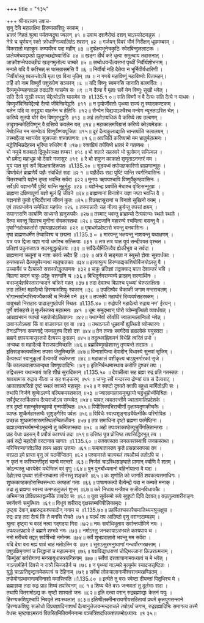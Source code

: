 +++
title = "१३५"

+++
श्रीनारायण उवाच-  
शृणु देवि महालक्ष्मि! हिरण्यकशिपुः स्वकम् ।  
भ्रातरं निहतं श्रुत्वा पर्यतप्यद्रुषा ज्वलन् ॥१ ॥
उवाच दशनैरोष्ठं दशन् चाऽस्फोटयन्नुरू ।  
नेत्रे च चूर्णयन् रक्ते क्रोधाग्निज्वालितेऽ श्वसन् ॥२ ॥
गर्जयन् विवरं भौमं निरीक्षन् धूम्रमम्बरम् ।  
विकरालो महाक्रूरः कम्पयँश्च पदा महीम् ॥३ ॥
दुष्प्रेक्ष्यभूनेत्रकुटिः स्वेदबिन्दुललाटकः ।  
प्रालेयमेघवद्व्यग्रो ह्युद्गच्छद्रोषवारिधिः ॥४ ॥
खङ्ग दीर्घं करे धृत्वा समुत्थाय तदासनात् ।  
आक्रौशन्मेघवच्छीघ्रं खङ्गमुत्तोल्य चाम्बरे ॥५ ॥
सम्बोधयन्दैत्यसभां पृथ्वीं निर्वीर्यशोभनाम् ।  
मन्यते यदि वै कश्चित् स घासग्रासमत्ति वै ॥६ ॥
निर्वीर्या नहि दैतेया न भूर्निवीर्यधारिणी ।  
निर्वीर्यास्तु श्वसन्तोऽपि मृता एव विना मृतिम् ॥७ ॥
न गणये महाविष्णुं महाविष्णोः पितामहम्।  
तर्हि को नाम विष्णुर्वै पशुरूपेण सञ्चरन् ॥८ ॥
यदि विष्णुः स्वमनसि जानाति बलगर्वितः ।  
दैत्यमूर्धन्यहन्ताऽह तदाऽत्ति घासमेव सः ॥९ ॥
न दैत्या वै मृताः सर्वे येन विष्णुः सुखी भवेत् ।  
सति दैत्ये सुखी स्यात् चेद्दैत्योऽत्ति घासमेव सः ॥1.135.१ ०॥
सति विष्णौ न वै दैत्यः सति दैत्ये न माधवः ।  
विष्णुर्जीवेन्म्रियेद्दैत्यो दैत्यो जीवेन्म्रियेद्धरिः ॥११ ॥
न द्वयोर्जीवतोः पृथ्व्या राज्यं तु स्यादकण्टकम् ।  
बलेन यदि वा स्मृद्ध्या वाहनेन च हेतिभिः ॥१२॥
सैन्येन विद्ययाऽस्त्रैश्च मन्त्रेण न्यूनताऽस्ति चेत् ।  
करिष्ये सुतपो घोरं येन विष्णुरभूद्धरिः ॥१३ ॥
अहं ततोऽप्यधिकं वै करिष्ये तप उल्बणम् ।  
तादृशान्कोटिविष्णून् वै ग्रसिष्ये कवलेन यत् ॥१४॥
महाकालमपिग्रासं करिष्ये कोऽयमेडकः ।  
मेषोऽस्ति मम साम्येऽयं विष्णुर्वैष्णवपूजितः ॥१५॥
दूरं दैत्यकुलाद्याति चान्तर्याति जलालयम् ।  
तस्माद्दैत्या भवन्त्येव सुसज्जाः शस्त्रपाणयः ॥१ ६॥
अपचितिं करिष्यामो मम भ्रातुर्महात्मनः ।  
मद्धेतिभिन्नदेहस्य भूरिणा रुधिरेण वै ॥१७॥
रक्तप्रियं तर्पयिष्ये भ्रातरं मे गतव्यथः ।  
भो नमुचे शतबाहो द्विमूर्धस्त्र्यक्ष शम्बर! ॥१८॥
भो शतारे सहस्रारे भो पुलोमन् समिल्वल ।  
भो प्रमेद्य महाधूम्र भो देवारे गजासुर ॥१९ ॥
रे भो शकुन काकाक्षे शृणुताऽनन्तरं मम ।  
यूयं यात भुवं सर्वे विप्रक्षत्रादिरूपतः ॥1.135.२० ॥
सूदयध्वं तपोयज्ञकारिणो ब्राह्मणान्मुहुः ।  
विष्णोर्बलं ब्राह्मणैर्वै यज्ञैः संवर्धितं सदा ॥२ १ ॥
यज्ञैर्देवाः सदा पुष्टिं यान्ति स्वर्गनिवासिनः ।  
पितरश्चापि यज्ञेन तृप्ता भवन्ति सर्वदा ॥२२॥
मुनयः ऋषयश्चापि विष्णुर्वैकुण्ठवासिनः ।  
सर्वेऽपि यज्ञभागैर्वै पुष्टिं यान्ति मुहुर्मुहुः ॥२३ ॥
यज्ञेनेन्द्रः प्रवर्षति मेघाश्च वृष्टिसन्मुखाः ।  
ब्राह्मणा दक्षिणापूर्णा यज्ञो मूलं हि जीवने ॥२४॥
ब्राह्मणानां विनाशेन यज्ञा नष्टा भवन्ति वै ।  
यज्ञनाशे कुतो वृष्टिर्देवानां जीवनं कुतः ॥२५॥
विप्रयज्ञसुराणां च विनाशे सुखिनो वयम् ।  
एवं तपःप्रभावेण समेधिता महर्षयः ॥२६ ॥
तस्मान्नारीः सह नीत्वा कुर्वन्तु तपसां क्षयम् ।  
रूपान्तराणि कार्याणि साध्यन्ते ह्यनुरूपकैः ॥२७॥
तस्माद् भवन्तु ब्राह्मण्यो दैत्यपत्न्यः स्थले स्थले ।  
दैत्या भवन्तु विप्राश्च मुनीनां सेवकास्तथा ॥२८॥
ऊटजानि महारण्ये रचयित्वा वसन्तु वै ।  
मृषाग्निहोत्रकर्तारो मृषायज्ञप्रदर्शकाः ॥२९ ॥
मृषाधर्मप्रदेष्टारो भवन्तु वनवासिनः ।  
मृषा ब्राह्मणधर्मेण तेष्वाविश्य च छद्मना ॥1.135.३ ० ॥
मारयन्तु भक्षयन्तु नाशयन्तु यथाक्षणम् ।  
यत्र यत्र द्विजा यज्ञा गावो धर्माश्च सत्क्रियाः ॥३१ ॥
तत्र तत्र यात यूयं सन्दीपयत वृश्चत ।  
प्रतिज्ञां प्रकुरुताऽत्र सदस्युद्धृतहेतयः ॥३२ ॥
सर्वैदैत्यैर्मिलित्वैव ह्येकीभूय च सर्वदा ।  
ब्राह्मणानां क्रतूनां च नाशः कार्यः सदैव हि ॥३२ ॥
अत्र ये सङ्गता न स्युस्ते ज्ञेयाः सुरवर्धकाः ।  
हन्तव्यास्ते दैत्ययूथैरन्यथा मातृघातकाः ॥३४॥
इत्याश्रुत्य हिरण्याद्यकशिपोर्विजयोऽस्तु वै ।  
उच्चार्यैवं च दैत्यास्ते सशस्त्रोद्धृतपाणयः ॥३२॥
चक्रुः प्रतिज्ञां तद्वाक्याद् याता देशान्तरं भवि ।  
विप्राणां कदनं चक्रुः प्रदेहुः पत्तनानि च ॥३६॥
बिभिदुर्नगराण्यन्ये प्रादहन् शरणार्थिनः ।  
बभञ्जुर्यज्ञविस्तारान्कदनं चक्रिरे महत् ॥३७॥
तदा देवाश्च विप्राश्च पृथ्व्यां चेरुरलक्षिताः ।  
तदा लक्ष्मि! महादैत्यो हिरण्यकशिपुः स्वकान् ॥३८ ॥
उपदिश्यैव चैकाकी जगाम मन्दराचलम् ।  
भोगान्सर्वान्परित्यज्यैकाकी च निर्जने वने ॥३९॥
तपस्तेपे महाघोरं दिव्यवर्षसहस्रकम् ।  
वायुभक्षो निराहारः पादाङ्गुष्ठोपरि स्थितः ॥1.135.४० ॥
रुद्रोपरि महादैत्यो रुद्राय नम' ईरयन् ।  
पूर्णे वर्षसहस्रे तु मूर्ध्नस्तस्य महात्मनः ॥४१ ॥
धूमः समुद्भवन् घोरो व्योम्न्युत्थितो व्यवर्धयत् ।  
आब्रह्मभवनं व्याप्तो महातेजोऽतितापनः ॥४२॥
यथाग्नेर्वा रवेर्वापि ज्वालामालान्वितो भवेत् ।  
दावानलोऽथवा किं वा वाडवानल एव वा ॥४३ ॥
तथाऽनलो धूम्रवर्णो ह्युत्थितो व्योमपारगः ।  
तेनाऽग्निना समन्ताद्वै जज्वलुश्च दिशो दश ॥४४॥
तेन तप्ताः स्वर्गदेवा ब्रह्मलोकं ययुस्तदा ।  
ब्रह्मणे ज्ञापयामासुस्तपो दैत्यस्य दुःसहम् ॥४५॥
तदुत्थवह्निशमनं विधेहि त्वरितं प्रभो ।  
अन्यथा स महादैत्यो वैराजपदमिच्छति ॥४६॥
ब्रह्मविष्णुमहेशास्तु तृणयन्ते तदग्रतः ।  
इतिसङ्कल्पबलिना तपसा जेतुमिच्छति ॥४७॥
विनाशयित्वा देवादीन् विधास्ये सुनवां सृजिम् ।  
दैत्यरूपां स्वानुकूलां दैत्यमयीं स्वतेजसा ॥४८॥
महाकालं वशीकृत्य चाऽपुनर्मारकां सृजे ।  
किं कालकवलापन्नान्वृथा विष्णुपदादिभिः ॥४९॥
इतिनिर्बन्धमास्थाय करोति दुश्चरं तपः ।  
तद्विधत्स्व यथान्यायं त्राहि शीघ्रं सुरादिकान् ॥1.135.५० ॥
देवान्नीत्वा सह ब्रह्मा रुद्रं प्रति गतस्ततः ।  
श्रावयामास रुद्राय नीत्वा च सह शङ्करम् ॥५१ ॥
जग्मुः सर्वे मन्दरस्य द्रोण्यां यत्र स दैत्यराट् ।  
आकाशात्परितो दृष्टं स्थलं क्वास्ते महासुरः ॥५२॥
न स्पष्टो दृश्यते क्वापि बहुधा मार्गितोऽपि सः ।  
तथापि निर्जने शुष्केऽरण्ये वल्मिकमस्तकात् ॥५३ ॥
ज्वालामालासमुच्छ्रायो घट्टधूम्रोर्ध्वमिश्रितः ।  
सर्वैर्दृष्टस्तर्कितश्च दैत्यराजोऽत्र सम्भवेत् ॥५४॥
यावत् त्ववतरन्तीमे ज्वालामालिप्रदेशके ।  
तत्र दृष्टो महान्भूमेरुच्छ्रायो मृन्मयोत्थितः ॥५५॥
पिपीलिकाभिराचीर्णो वृक्षाग्र्यतृणकीचकैः ।  
व्याप्तः शुष्कैर्महास्तम्बैः सुशृङ्गैरिव पर्वतः ॥५६॥
विविधैः स्वल्पशृङ्गाढ्यैर्वल्मीकैः परिगोपितः ।  
प्रच्छन्नः शुष्कमांसास्रगस्थिलम्बितजीवनः ॥५७॥
तत्र समाधिना दृष्टो ब्रह्मणा परमेष्ठिना ।  
ब्रह्माऽप्याश्चर्यमग्नोऽभूदन्ये तु कम्पितास्तदा ॥५८ ॥
अहो तपःपराकाष्ठेत्यूचुर्विगलितान्तराः ।  
प्राह वेधाः प्रहसन् वै प्रपौत्रं काश्यपं तदा ॥५९॥
उत्तिष्ठ पुत्र प्रोत्तिष्ठ तपःसिद्धिरभूत् तव ।  
अयं रुद्रो महादेवो वरदानाय चागतः ॥1.135.६० ॥
कश्यपस्तव जनकस्तस्यापि जनकस्तथा ।  
मरिचिरप्यागतोऽस्ति तस्य भ्रातर उत्तमाः ॥६१॥
समायातास्तव कृते प्रसन्नास्तपसा तव ।  
वरप्रदा इमे प्राप्ता वृणु त्वं यदभीप्सितम् ॥६२॥
पश्यामस्ते चात्मबलं तपऔग्र्यं ततोऽपि च ।  
न कृतं न करिष्यन्तीदृशं चान्ये मदन्तरे ॥६३॥
निर्जलं चाऽस्थिसङ्घाते प्राणान् वर्षाणि वै शतम् ।  
कोऽन्यस्तु धारयेदेवं यथेप्सितं वरं वृणु ॥६४॥
पुन पुनर्बोध्यमानो बहिर्नायात्स वै यदा ।  
देहोऽस्य पृथ्व्या संलीनश्चात्मा लीनस्तु शङ्करे ॥६५॥
कः शृणोति को जागर्ति शवकल्पसमाधिगः ।  
शुष्ककाष्ठकठोरास्थिसन्धयः काष्ठतां गताः ॥६६॥
पाषाणकल्पो दैत्येन्द्रो यदा न कम्पते मनाक् ।  
तदा तु ब्रह्मणा स्वस्य कमण्डलुजलं शुभम् ॥६७॥
करे निधाय मन्त्रैश्च सजीवनविधायकैः ।  
अभिमन्त्र्य प्रोक्षितस्तद्वल्मीके तावदेव सः ॥६८॥
युवा सूर्यसमो रूपे सुपुष्टो दिवि देववत्॥
वज्रतुल्यशरीराङ्गः स्वर्णवर्णः समुत्थितः ॥६९॥
विधूय शरीराद् वृक्षस्तम्बपिपीलिकामृदः ।  
दृष्ट्वा देवान् ब्रह्मरुद्रकश्यपादीन् ननाम च ॥1.135.७०॥
प्रहर्षितश्चकारैषामातिथ्यमश्रुचक्षुषा ।  
रुद्रः प्राह तदा दैत्यं किं ते मनसि रोचते ॥७१॥
यदर्थं तप आतिष्ठो वृणु वरान्ददाम्यहम् ।  
श्रुत्वा दृष्ट्वा च वरदं नत्वा गद्गदया गिरा ॥७२॥
नमः सर्वाधिभूताय सर्वान्तर्यामिणे नमः ।  
तपःफलप्रदात्रे ते ब्रह्मणे शम्भवे नमः ॥७३॥
नमोऽस्तु जनकायाऽत्रभवते कश्यपाय च ।  
नमो मरीचये तद्वत् सर्वर्षिभ्यो नमोनमः ॥७४॥
सर्वे शुभप्रदातारो भवन्तु मम सर्वदा ।  
यदि देया वरा मह्यं पात्रं चाहं मतोऽस्मि वः ॥७९॥
सुराऽसुरमनुष्याणां गन्धर्वोरगरक्षसाम् ।  
पशुपक्षिमृगाणां च सिद्धानां च महात्मनाम् ॥७६॥
यक्षविद्याधराणां चोद्भिज्जानां किन्नरात्मनाम् ।  
किम्पुंसां सर्वरोगाणां मन्त्र्यायुधास्त्रयन्त्रिणाम् ॥७७॥
सर्वेषां दत्तशापानामवध्यत्वं च मे भवेत् ।  
नाऽन्तर्बहिर्न दिवसे न रात्रौ चिज्जडैर्न च ॥७८॥
न पृथ्व्यां नाऽम्बरे मृत्युर्मम स्यादजसृष्टितः ।  
युद्धे चाऽप्रतिद्वन्द्वत्वमेकपत्यं च देहिनाम् ॥७९॥
सर्वेषां लोकपालानामीश्वरत्वमखण्डितम् ।  
तपोयोगप्रभावाणामविनाशो ममास्त्विति ॥1.135.८० ॥
इत्येते तु वराः स्वेष्टा दीयन्तां पितृभिश्च मे ।  
ब्रह्माज्ञया तदा रुद्रः प्राह शिष्यं तपस्विनम् ॥८ १॥
शिष्य चैते वराः जन्मवतां तु दुर्लभाः सदा ।  
तथापि वितरामोऽद्य कः सृष्टौ शाश्वतो जनः ॥८२॥
इति दत्त्वा वरान् रुद्रब्रह्माद्याः केतनं ययुः ।  
हिरण्यकशिपुश्चापि निववृते तपःस्थलात् ॥८३॥
इतिश्रीलक्ष्मीनारायणीयसहितायां प्रथमे कृतयुगसन्ताने हिरण्यकशिपुः सक्रोधो विप्रयज्ञादिनाशार्थं दैत्यानुत्तेजयन्मन्दराचले तपोऽर्थं जगाम, रुद्रब्रह्मादिभिः समागत्य तस्मै वेधसः सृष्ट्याऽमरत्वं वितरितमितिवर्णननामा पञ्चत्रिंशदधिकशततमोऽध्यायः ॥१ ३५॥
    
